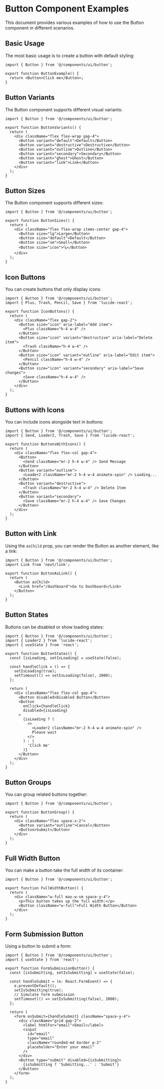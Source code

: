 # Button Component Examples

This document provides various examples of how to use the Button component in different scenarios.

## Basic Usage

The most basic usage is to create a button with default styling:

```tsx
import { Button } from '@/components/ui/button';

export function ButtonExample() {
  return <Button>Click me</Button>;
}
```

## Button Variants

The Button component supports different visual variants:

```tsx
import { Button } from '@/components/ui/button';

export function ButtonVariants() {
  return (
    <div className="flex flex-wrap gap-4">
      <Button variant="default">Default</Button>
      <Button variant="destructive">Destructive</Button>
      <Button variant="outline">Outline</Button>
      <Button variant="secondary">Secondary</Button>
      <Button variant="ghost">Ghost</Button>
      <Button variant="link">Link</Button>
    </div>
  );
}
```

## Button Sizes

The Button component supports different sizes:

```tsx
import { Button } from '@/components/ui/button';

export function ButtonSizes() {
  return (
    <div className="flex flex-wrap items-center gap-4">
      <Button size="lg">Large</Button>
      <Button size="default">Default</Button>
      <Button size="sm">Small</Button>
      <Button size="icon">🔍</Button>
    </div>
  );
}
```

## Icon Buttons

You can create buttons that only display icons:

```tsx
import { Button } from '@/components/ui/button';
import { Plus, Trash, Pencil, Save } from 'lucide-react';

export function IconButtons() {
  return (
    <div className="flex gap-2">
      <Button size="icon" aria-label="Add item">
        <Plus className="h-4 w-4" />
      </Button>
      <Button size="icon" variant="destructive" aria-label="Delete item">
        <Trash className="h-4 w-4" />
      </Button>
      <Button size="icon" variant="outline" aria-label="Edit item">
        <Pencil className="h-4 w-4" />
      </Button>
      <Button size="icon" variant="secondary" aria-label="Save changes">
        <Save className="h-4 w-4" />
      </Button>
    </div>
  );
}
```

## Buttons with Icons

You can include icons alongside text in buttons:

```tsx
import { Button } from '@/components/ui/button';
import { Send, Loader2, Trash, Save } from 'lucide-react';

export function ButtonsWithIcons() {
  return (
    <div className="flex flex-col gap-4">
      <Button>
        <Send className="mr-2 h-4 w-4" /> Send Message
      </Button>
      <Button variant="outline">
        <Loader2 className="mr-2 h-4 w-4 animate-spin" /> Loading...
      </Button>
      <Button variant="destructive">
        <Trash className="mr-2 h-4 w-4" /> Delete Item
      </Button>
      <Button variant="secondary">
        <Save className="mr-2 h-4 w-4" /> Save Changes
      </Button>
    </div>
  );
}
```

## Button with Link

Using the `asChild` prop, you can render the Button as another element, like a link:

```tsx
import { Button } from '@/components/ui/button';
import Link from 'next/link';

export function ButtonAsLink() {
  return (
    <Button asChild>
      <Link href="/dashboard">Go to Dashboard</Link>
    </Button>
  );
}
```

## Button States

Buttons can be disabled or show loading states:

```tsx
import { Button } from '@/components/ui/button';
import { Loader2 } from 'lucide-react';
import { useState } from 'react';

export function ButtonStates() {
  const [isLoading, setIsLoading] = useState(false);
  
  const handleClick = () => {
    setIsLoading(true);
    setTimeout(() => setIsLoading(false), 2000);
  };
  
  return (
    <div className="flex flex-col gap-4">
      <Button disabled>Disabled Button</Button>
      <Button 
        onClick={handleClick}
        disabled={isLoading}
      >
        {isLoading ? (
          <>
            <Loader2 className="mr-2 h-4 w-4 animate-spin" /> 
            Please wait
          </>
        ) : (
          'Click me'
        )}
      </Button>
    </div>
  );
}
```

## Button Groups

You can group related buttons together:

```tsx
import { Button } from '@/components/ui/button';

export function ButtonGroup() {
  return (
    <div className="flex space-x-2">
      <Button variant="outline">Cancel</Button>
      <Button>Submit</Button>
    </div>
  );
}
```

## Full Width Button

You can make a button take the full width of its container:

```tsx
import { Button } from '@/components/ui/button';

export function FullWidthButton() {
  return (
    <div className="w-full max-w-sm space-y-4">
      <p>This button takes up the full width:</p>
      <Button className="w-full">Full Width Button</Button>
    </div>
  );
}
```

## Form Submission Button

Using a button to submit a form:

```tsx
import { Button } from '@/components/ui/button';
import { useState } from 'react';

export function FormSubmissionButton() {
  const [isSubmitting, setIsSubmitting] = useState(false);
  
  const handleSubmit = (e: React.FormEvent) => {
    e.preventDefault();
    setIsSubmitting(true);
    // Simulate form submission
    setTimeout(() => setIsSubmitting(false), 2000);
  };
  
  return (
    <form onSubmit={handleSubmit} className="space-y-4">
      <div className="grid gap-2">
        <label htmlFor="email">Email</label>
        <input
          id="email"
          type="email" 
          className="rounded-md border p-2"
          placeholder="Enter your email"
        />
      </div>
      <Button type="submit" disabled={isSubmitting}>
        {isSubmitting ? 'Submitting...' : 'Submit'}
      </Button>
    </form>
  );
}
```
